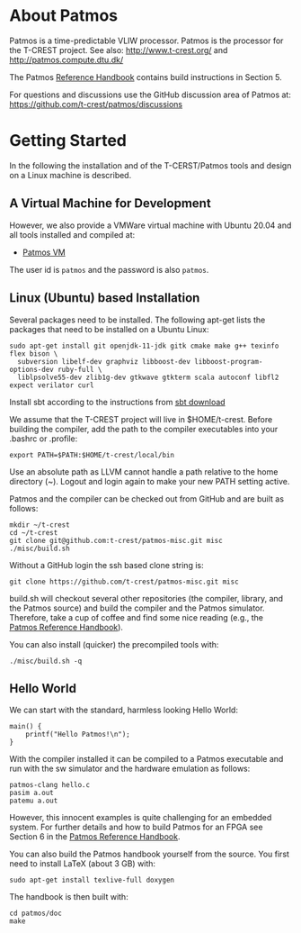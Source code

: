 About Patmos
============

Patmos is a time-predictable VLIW processor.
Patmos is the processor for the T-CREST project.
See also: http://www.t-crest.org/ and http://patmos.compute.dtu.dk/

The Patmos [Reference Handbook](http://patmos.compute.dtu.dk/patmos_handbook.pdf)
contains build instructions in Section 5.

For questions and discussions use the GitHub discussion area of Patmos at:
https://github.com/t-crest/patmos/discussions


Getting Started
===============

In the following the installation and of the T-CERST/Patmos tools and
design on a Linux machine is described.

## A Virtual Machine for Development

However, we also provide a
VMWare virtual machine with Ubuntu 20.04 and all tools installed and
compiled at:

 * [Patmos VM](https://patmos-download.compute.dtu.dk/patmos-training.zip)

The user id is ```patmos``` and the password is also ```patmos```.

## Linux (Ubuntu) based Installation

Several packages need to be installed.
The following apt-get lists the packages that need to be
installed on a Ubuntu Linux:

```
sudo apt-get install git openjdk-11-jdk gitk cmake make g++ texinfo flex bison \
  subversion libelf-dev graphviz libboost-dev libboost-program-options-dev ruby-full \
  liblpsolve55-dev zlib1g-dev gtkwave gtkterm scala autoconf libfl2 expect verilator curl
```

Install sbt according to the instructions from [sbt download](https://www.scala-sbt.org/1.x/docs/Installing-sbt-on-Linux.html)

We assume that the T-CREST project will live in $HOME/t-crest.
Before building the compiler, add the path
to the compiler executables into your .bashrc or .profile:

    export PATH=$PATH:$HOME/t-crest/local/bin

Use an absolute path as LLVM cannot handle a path relative to the
home directory (~). Logout and login again to make your new PATH setting active.


Patmos and the compiler can be checked out from GitHub and are built as follows:

    mkdir ~/t-crest
    cd ~/t-crest
    git clone git@github.com:t-crest/patmos-misc.git misc
    ./misc/build.sh

Without a GitHub login the ssh based clone string is:

    git clone https://github.com/t-crest/patmos-misc.git misc

build.sh will checkout several other repositories (the compiler, library,
and the Patmos source) and build the compiler and the Patmos simulator.
Therefore, take a cup of coffee and find some nice reading
(e.g., the [Patmos Reference Handbook](http://patmos.compute.dtu.dk/patmos_handbook.pdf)).

You can also install (quicker) the precompiled tools with:

    ./misc/build.sh -q

## Hello World

We can start with the standard, harmless looking Hello
World:

    main() {
        printf("Hello Patmos!\n");
    }

With the compiler installed it can be compiled to a Patmos executable
and run with the sw simulator and the hardware emulation as follows:

    patmos-clang hello.c
    pasim a.out
    patemu a.out

However, this innocent examples is quite challenging for an embedded system.
For further details and how to build Patmos for an FPGA see Section 6 in the
[Patmos Reference Handbook](http://patmos.compute.dtu.dk/patmos_handbook.pdf).

You can also build the Patmos handbook yourself from the source.
You first need to install LaTeX (about 3 GB) with:

    sudo apt-get install texlive-full doxygen

The handbook is then built with:

    cd patmos/doc
    make



